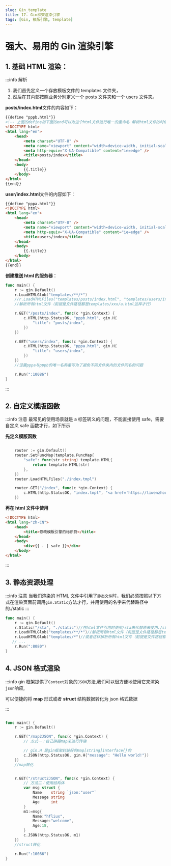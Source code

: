 ```yaml
---
slug: Gin_template
title: 17. Gin框架渲染引擎
tags: [Gin, 模版引擎, template]
---
```


# 强大、易用的 Gin 渲染引擎

## 1. 基础 HTML 渲染：

:::info 解析

1. 我们首先定义一个存放模板文件的 templates 文件夹，
2. 然后在其内部按照业务分别定义一个 posts 文件夹和一个 users 文件夹。

**posts/index.html**文件的内容如下：

```html
{{define "pppb.html"}}
<!-- 上面的define加下面的end可以为这个html文件进行唯一的重命名 解析html文件的时候要用 -->
<!DOCTYPE html>
<html lang="en">
	<head>
		<meta charset="UTF-8" />
		<meta name="viewport" content="width=device-width, initial-scale=1.0" />
		<meta http-equiv="X-UA-Compatible" content="ie=edge" />
		<title>posts/index</title>
	</head>
	<body>
		{{.title}}
	</body>
</html>
{{end}}
```

**user/index.html**文件的内容如下：

```html
{{define "pppa.html"}}
<!DOCTYPE html>
<html lang="en">
	<head>
		<meta charset="UTF-8" />
		<meta name="viewport" content="width=device-width, initial-scale=1.0" />
		<meta http-equiv="X-UA-Compatible" content="ie=edge" />
		<title>users/index</title>
	</head>
	<body>
		{{.title}}
	</body>
</html>
{{end}}
```

**创建推送 html 的服务器**：

```go
func main() {
	r := gin.Default()
	r.LoadHTMLGlob("templates/**/*")
	//r.LoadHTMLFiles("templates/posts/index.html", "templates/users/index.html")
    //解析所有html文件（前提是文件路径都是templates/xxx/a.html这样才行）

	r.GET("/posts/index", func(c *gin.Context) {
		c.HTML(http.StatusOK, "pppb.html", gin.H{
			"title": "posts/index",
		})
	})

	r.GET("users/index", func(c *gin.Context) {
		c.HTML(http.StatusOK, "pppa.html", gin.H{
			"title": "users/index",
		})
	})
    //设置pppa与pppb的唯一名称重写为了避免不同文件夹内的文件同名的问题

	r.Run(":10086")
}
```

:::

## 2. 自定义模版函数

:::info 注意
最常见的使用场景就是 a 标签转义的问题，不能直接使用 safe，需要自定义 safe 函数才行，如下所示

**先定义模版函数**

```go

	router := gin.Default()
	router.SetFuncMap(template.FuncMap{
		"safe": func(str string) template.HTML{
			return template.HTML(str)
		},
	})
	router.LoadHTMLFiles("./index.tmpl")

	router.GET("/index", func(c *gin.Context) {
		c.HTML(http.StatusOK, "index.tmpl", "<a href='https://liwenzhou.com'>李文周的博客</a>")
	})

```

**再在 html 文件中使用**

```html
<!DOCTYPE html>
<html lang="zh-CN">
	<head>
		<title>修改模板引擎的标识符</title>
	</head>
	<body>
		<div>{{ . | safe }}</div>
	</body>
</html>
```

:::

## 3. 静态资源处理

:::info 注意
当我们渲染的 HTML 文件中引用了`静态文件`时，我们必须按照以下方式在渲染页面前调用`gin.Static`方法才行，并用使用的名字来代替路径中的./static
:::

```go
func main() {
	r := gin.Default()
	r.Static("/sta", "./static")//在html文件引用时使用/sta来代替原来使用./static的目录位置即可
	r.LoadHTMLGlob("templates/**/*")//解析所有html文件（前提是文件路径都是templates/xxx/a.html这样才行）
    r.LoadHTMLGlob("templates/*")//或者这样解析所有html文件（前提是文件路径都是templates/a.html这样才行）
   // ...
	r.Run(":8080")
}
```

## 4. JSON 格式渲染

:::info
gin 框架提供了`Context`对象的`JSON`方法,我们可以很方便地使用它来渲染`json`响应,

可以便捷的将 **map** 形式或者 **struct** 结构数据转化为 json 格式数据

:::

```go

func main() {
	r := gin.Default()

	r.GET("/map2JSON", func(c *gin.Context) {
		// 方式一：自己拼接map来进行传输

        // gin.H 是gin框架封装好的map[string]interface{}的
		c.JSON(http.StatusOK, gin.H{"message": "Hello world!"})
	})
    //map转化


	r.GET("/struct2JSON", func(c *gin.Context) {
		// 方法二：使用结构体
		var msg struct {
			Name    string `json:"user"`
			Message string
			Age     int
		}
        m1:=msg{
            Name:"hfliux",
            Message:"welcome",
            Age:18,
        }
		c.JSON(http.StatusOK, m1)
	})
    //struct转化

	r.Run(":10086")
}

```
